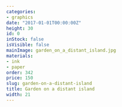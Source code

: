 ```yaml
---
categories:
- graphics
date: "2017-01-01T00:00:00Z"
height: 30
id: 0
inStock: false
isVisible: false
mainImage: garden_on_a_distant_island.jpg
materials:
- ink
- paper
order: 342
price: 150
slug: garden-on-a-distant-island
title: Garden on a distant island
width: 21
---
```


